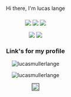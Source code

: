 <h1 align="center"></h1>
<p align="center">Hi there, I'm lucas lange </p>


<h3 align="center"></h3>
<p align="center">
    <img src="https://img.shields.io/badge/language-Flutter-blue"/>
    <img src="https://img.shields.io/badge/language-Java-orange"/>
    <img src="https://img.shields.io/badge/language-JavaScript-yellow"/>
</p>
<p align="center">
    <img src="https://img.shields.io/badge/language-HTML-red"/>
    <img src="https://img.shields.io/badge/language-css-blue"/>
</p>



<h3 align="center">Link's for my profile </h3>

<p align="center">
    <img src="https://komarev.com/ghpvc/?username=lucasmullerlange" alt="lucasmullerlange"/>
</p>
<p align="center">
    <img src="https://github-readme-stats.vercel.app/api?username=lucasmullerlange&show_icons=true" alt="lucasmullerlange"/>
</p>

<p align="center">
    <a href="" target="blank">
        <img align="center" src="https://cdn.jsdelivr.net/npm/simple-icons@3.0.1/icons/linkedin.svg" alt="lucasmullerlange" height="20" width="20" color="blue"/>
    </a>
 
</p>
